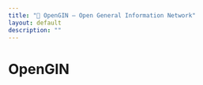 ```yaml
---
title: "🥽 OpenGIN — Open General Information Network"
layout: default
description: ""
---
```


# OpenGIN

